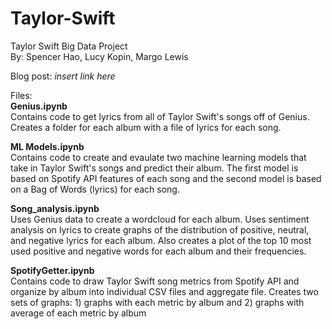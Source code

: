 # Taylor-Swift

Taylor Swift Big Data Project </br>
By: Spencer Hao, Lucy Kopin, Margo Lewis

Blog post: *insert link here*

Files: </br>
**Genius.ipynb </br>**
Contains code to get lyrics from all of Taylor Swift's songs off of Genius. Creates a folder for each album with a file of lyrics for each song.

**ML Models.ipynb </br>**
Contains code to create and evaulate two machine learning models that take in Taylor Swift's songs and predict their album. The first model is based on Spotify API features of each song and the second model is based on a Bag of Words (lyrics) for each song.

**Song_analysis.ipynb </br>**
Uses Genius data to create a wordcloud for each album. Uses sentiment analysis on lyrics to create graphs of the distribution of positive, neutral, and negative lyrics for each album. Also creates a plot of the top 10 most used positive and negative words for each album and their frequencies. 

**SpotifyGetter.ipynb </br>**
Contains code to draw Taylor Swift song metrics from Spotify API and organize by album into individual CSV files and aggregate file. Creates two sets of graphs: 1) graphs with each metric by album and 2) graphs with average of each metric by album
